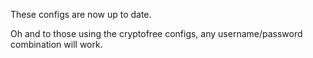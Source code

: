 These configs are now up to date.

Oh and to those using the cryptofree configs, any username/password combination will work.
